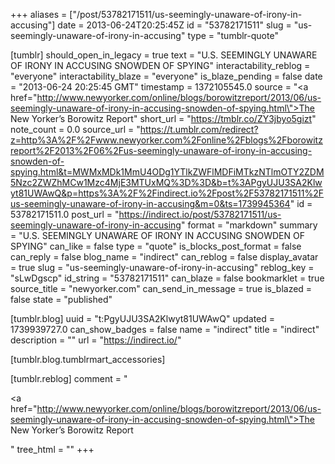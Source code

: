 +++
aliases = ["/post/53782171511/us-seemingly-unaware-of-irony-in-accusing"]
date = 2013-06-24T20:25:45Z
id = "53782171511"
slug = "us-seemingly-unaware-of-irony-in-accusing"
type = "tumblr-quote"

[tumblr]
should_open_in_legacy = true
text = "U.S. SEEMINGLY UNAWARE OF IRONY IN ACCUSING SNOWDEN OF SPYING"
interactability_reblog = "everyone"
interactability_blaze = "everyone"
is_blaze_pending = false
date = "2013-06-24 20:25:45 GMT"
timestamp = 1372105545.0
source = "<a href=\"http://www.newyorker.com/online/blogs/borowitzreport/2013/06/us-seemingly-unaware-of-irony-in-accusing-snowden-of-spying.html\">The New Yorker&rsquo;s Borowitz Report</a>"
short_url = "https://tmblr.co/ZY3jbyo5gizt"
note_count = 0.0
source_url = "https://t.umblr.com/redirect?z=http%3A%2F%2Fwww.newyorker.com%2Fonline%2Fblogs%2Fborowitzreport%2F2013%2F06%2Fus-seemingly-unaware-of-irony-in-accusing-snowden-of-spying.html&t=MWMxMDk1MmU4ODg1YTlkZWFlMDFiMTkzNTlmOTY2ZDM5Nzc2ZWZhMCw1Mzc4MjE3MTUxMQ%3D%3D&b=t%3APgyUJU3SA2Klwyt81UWAwQ&p=https%3A%2F%2Findirect.io%2Fpost%2F53782171511%2Fus-seemingly-unaware-of-irony-in-accusing&m=0&ts=1739945364"
id = 53782171511.0
post_url = "https://indirect.io/post/53782171511/us-seemingly-unaware-of-irony-in-accusing"
format = "markdown"
summary = "U.S. SEEMINGLY UNAWARE OF IRONY IN ACCUSING SNOWDEN OF SPYING"
can_like = false
type = "quote"
is_blocks_post_format = false
can_reply = false
blog_name = "indirect"
can_reblog = false
display_avatar = true
slug = "us-seemingly-unaware-of-irony-in-accusing"
reblog_key = "sLwDgscp"
id_string = "53782171511"
can_blaze = false
bookmarklet = true
source_title = "newyorker.com"
can_send_in_message = true
is_blazed = false
state = "published"

[tumblr.blog]
uuid = "t:PgyUJU3SA2Klwyt81UWAwQ"
updated = 1739939727.0
can_show_badges = false
name = "indirect"
title = "indirect"
description = ""
url = "https://indirect.io/"

[tumblr.blog.tumblrmart_accessories]

[tumblr.reblog]
comment = "<p><a href=\"http://www.newyorker.com/online/blogs/borowitzreport/2013/06/us-seemingly-unaware-of-irony-in-accusing-snowden-of-spying.html\">The New Yorker’s Borowitz Report</a></p>"
tree_html = ""
+++
